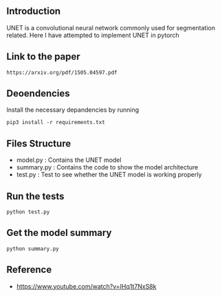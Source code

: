 ## Introduction
UNET is a convolutional neural network commonly used for segmentation related. Here I have attempted to implement UNET in pytorch

## Link to the paper
```
https://arxiv.org/pdf/1505.04597.pdf
```

## Deoendencies
Install the necessary depandencies by running
```
pip3 install -r requirements.txt
```

## Files Structure
- model.py : Contains the UNET model
- summary.py : Contains the code to show the model architecture
- test.py : Test to see whether the UNET model is working properly

## Run the tests
```
python test.py
```

## Get the model summary
```
python summary.py
```

## Reference
- https://www.youtube.com/watch?v=IHq1t7NxS8k